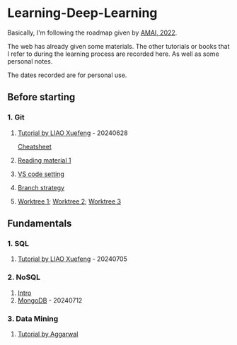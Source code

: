 # Learning-Deep-Learning

Basically, I'm following the roadmap given by [AMAI, 2022](https://i.am.ai/roadmap/#note). 

The web has already given some materials. The other tutorials or books that I refer to during the learning process are recorded here. As well as some personal notes.

The dates recorded are for personal use.

## Before starting
### 1. Git
1.  [Tutorial by LIAO Xuefeng](https://www.liaoxuefeng.com/wiki/896043488029600)  - 20240628

    [Cheatsheet](https://education.github.com/git-cheat-sheet-education.pdf)
2.  [Reading material 1](https://waynerv.com/posts/git-undo-intro/#%E5%B7%A5%E4%BD%9C%E6%B5%81%E7%A8%8B)
3.  [VS code setting](https://blog.csdn.net/weixin_48024605/article/details/136037857)
4.  [Branch strategy](https://shq5785.blog.csdn.net/article/details/104557439)
5.  [Worktree 1](https://juejin.cn/post/7033937199355658271);
    [Worktree 2](https://juejin.cn/post/7088629811328843807);
    [Worktree 3](https://minsonlee.github.io/2020/05/git-worktree)

## Fundamentals
### 1. SQL
1.  [Tutorial by LIAO Xuefeng](https://www.liaoxuefeng.com/wiki/1177760294764384)  - 20240705
### 2. NoSQL
1.  [Intro](https://cloud.tencent.com/developer/article/1030365)
2.  [MongoDB](https://www.runoob.com/mongodb/mongodb-databases-documents-collections.html)  - 20240712
### 3. Data Mining
1.  [Tutorial by Aggarwal](https://books.google.co.jp/books?id=cfNICAAAQBAJ&pg=PA1&hl=zh-CN&source=gbs_toc_r&cad=2#v=onepage&q&f=true)
